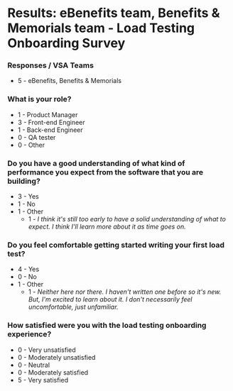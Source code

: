 # Results: eBenefits team, Benefits & Memorials team - Load Testing Onboarding Survey

### Responses / VSA Teams
* 5 - eBenefits, Benefits & Memorials

### What is your role?

* 1 - Product Manager
* 3 - Front-end Engineer
* 1 - Back-end Engineer
* 0 - QA tester
* 0 - Other
  
### Do you have a good understanding of what kind of performance you expect from the software that you are building?

* 3 - Yes
* 1 - No
* 1 - Other
  * 1 - _I think it's still too early to have a solid understanding of what to expect. I think I'll learn more about it as time goes on._

### Do you feel comfortable getting started writing your first load test?

* 4 - Yes
* 0 - No
* 1 - Other
  * 1 - _Neither here nor there. I haven't written one before so it's new. But, I'm excited to learn about it. I don't necessarily feel uncomfortable, just unfamiliar._
  
### How satisfied were you with the load testing onboarding experience?

* 0 - Very unsatisfied
* 0 - Moderately unsatisfied
* 0 - Neutral
* 0 - Moderately satisfied
* 5 - Very satisfied
